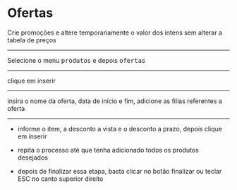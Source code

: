 # Ofertas

Crie promoções e altere temporariamente o valor dos intens sem alterar a tabela de preços

---
Selecione o menu <kbd>produtos</kbd> e depois <kbd>ofertas</kbd>


---

clique em inserir


---

insira o nome da oferta, data de início e fim, adicione as filias referentes a oferta


---

 - informe o item, a desconto a vista e o desconto a prazo, depois clique em inserir


 - repita o processo até que tenha adicionado todos os produtos desejados
 
 
 - depois de finalizar essa etapa, basta clicar no botão finalizar ou teclar ESC no canto superior direito
 
 
